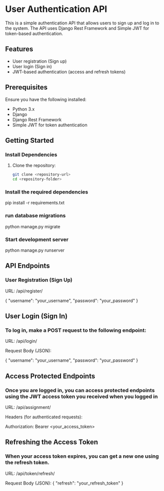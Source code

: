 # User Authentication API

This is a simple authentication API that allows users to sign up and log in to the system. The API uses Django Rest Framework and Simple JWT for token-based authentication.

## Features
- User registration (Sign up)
- User login (Sign in)
- JWT-based authentication (access and refresh tokens)

## Prerequisites
Ensure you have the following installed:
- Python 3.x
- Django
- Django Rest Framework
- Simple JWT for token authentication

## Getting Started

### Install Dependencies
1. Clone the repository:
   ```bash
   git clone <repository-url>
   cd <repository-folder>

### Install the required dependencies
pip install -r requirements.txt


### run database migrations
python manage.py migrate

### Start development server
python manage.py runserver

## API Endpoints
### User Registration (Sign Up)
URL: /api/register/

{
  "username": "your_username",
  "password": "your_password"
}

## User Login (Sign In)
### To log in, make a POST request to the following endpoint:
URL: /api/login/

Request Body (JSON):

{
  "username": "your_username",
  "password": "your_password"
}


## Access Protected Endpoints
### Once you are logged in, you can access protected endpoints using the JWT access token you received when you logged in
URL: /api/assignment/

Headers (for authenticated requests):

Authorization: Bearer <your_access_token>


## Refreshing the Access Token
### When your access token expires, you can get a new one using the refresh token.
URL: /api/token/refresh/

Request Body (JSON):
{
  "refresh": "your_refresh_token"
}
